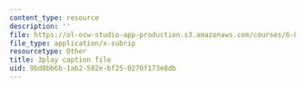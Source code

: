 ```yaml
---
content_type: resource
description: ''
file: https://ol-ocw-studio-app-production.s3.amazonaws.com/courses/6-858-computer-systems-security-fall-2014/9bd8bb6b1ab2502ebf250270f173e8db_WlmKwIe9z1Q.vtt
file_type: application/x-subrip
resourcetype: Other
title: 3play caption file
uid: 9bd8bb6b-1ab2-502e-bf25-0270f173e8db
---
```

